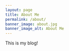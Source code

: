 ```yaml
---
layout: page
title: About Me
permalink: /about/
banner_image: about.jpg
banner_image_alt: About Me
---
```


This is my blog!


[git]: http://git-scm.com
[jenkins]: https://jenkins-ci.org
[docker]: https://www.docker.com
